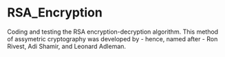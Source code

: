 # RSA_Encryption
Coding and testing the RSA encryption-decryption algorithm.
This method of assymetric cryptography was developed by - hence, named after - Ron Rivest, Adi Shamir, and Leonard Adleman.
